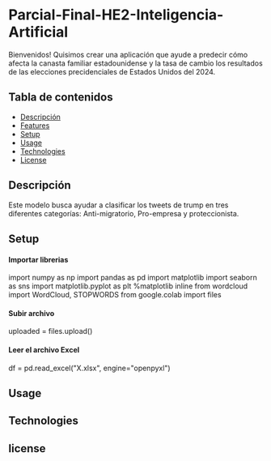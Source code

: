 # Parcial-Final-HE2-Inteligencia-Artificial
Bienvenidos! Quisimos crear una aplicación que ayude a predecir cómo afecta la canasta familiar estadounidense y la tasa de cambio los resultados de las elecciones precidenciales de Estados Unidos del 2024.  

## Tabla de contenidos 
- [Descripción](#descripción)
- [Features](#features)
- [Setup](#setup)
- [Usage](#usage)
- [Technologies](#technologies)
- [License](#license)
## Descripción
Este modelo busca ayudar a clasificar los tweets de trump en tres diferentes categorías: Anti-migratorio, Pro-empresa y proteccionista. 
## Setup
#### Importar librerias
import numpy as np
import pandas as pd
import matplotlib
import seaborn as sns
import matplotlib.pyplot as plt
%matplotlib inline
from wordcloud import WordCloud, STOPWORDS
from google.colab import files
#### Subir archivo
uploaded = files.upload()
#### Leer el archivo Excel
df = pd.read_excel("X.xlsx", engine="openpyxl")

## Usage 
## Technologies
## license
